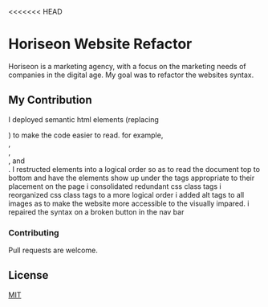 <<<<<<< HEAD
# Horiseon Website Refactor

Horiseon is a marketing agency, with a focus on the marketing needs of companies in the digital age.
My goal was to refactor the websites syntax.


## My Contribution

I deployed semantic html elements (replacing <div>) to make the code easier to read.
for example, <section>, <aside>,<nav>, and <footer>.
I restructed elements into a logical order so as to read the document top to bottom
and have the elements show up under the tags appropriate to their placement on the page
i consolidated redundant css class tags 
i reorganized css class tags to a more logical order
i added alt tags to all images as to make the website more accessible to the visually impared.
i repaired the syntax on a broken button in the nav bar



### Contributing
Pull requests are welcome.

## License
[MIT](https://choosealicense.com/licenses/mit/)